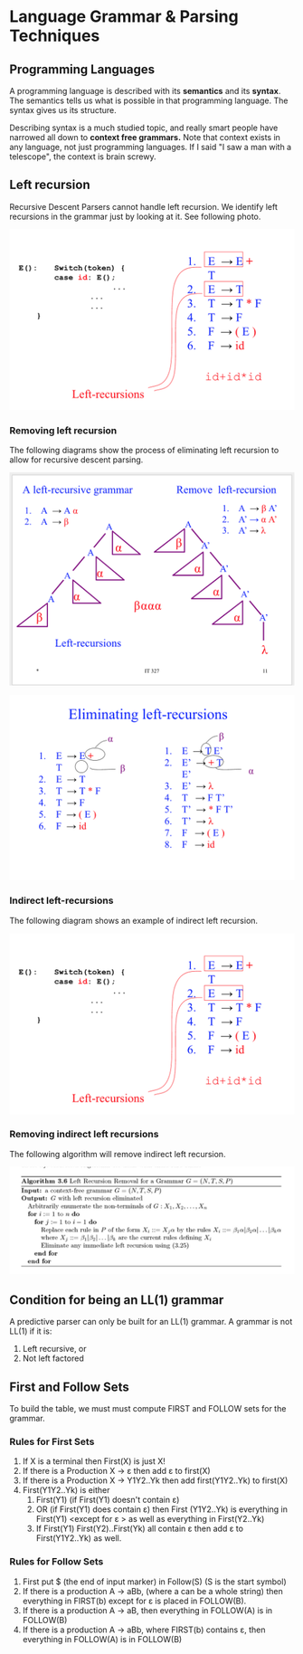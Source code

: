 # Language Grammar & Parsing Techniques

## Programming Languages
A programming language is described with its **semantics** and its **syntax**. The semantics tells us what is possible in that programming language. The syntax gives us its structure.

Describing syntax is a much studied topic, and really smart people have narrowed all down to **context free grammars.** Note that context exists in any language, not just programming languages. If I said "I saw a man with a telescope", the context is brain screwy.

## Left recursion

Recursive Descent Parsers cannot handle left recursion. We identify left recursions in the grammar just by looking at it. See following photo.

![Identifying Left Recursion](./img/gp_idleftrec.png)

### Removing left recursion

The following diagrams show the process of eliminating left recursion to allow for recursive descent parsing.

![Removing Left Recursion](./img/gp-rmleftrec.png)

![Removing Left Recursion](./img/gp-rmleftrec2.png)

### Indirect left-recursions

The following diagram shows an example of indirect left recursion.

![Identifying Indirect Left Recursion](./img/gp-idindirectrec.png)

### Removing indirect left recursions

The following algorithm will remove indirect left recursion.

![Removing Indirect Left Recursion](./img/gp-rmindirectrec.png)

##  Condition for being an LL(1) grammar

A predictive parser can only be built for an LL(1) grammar. A grammar is not
LL(1) if it is:

1. Left recursive, or
2. Not left factored

## First and Follow Sets

To build the table, we must must compute FIRST and FOLLOW sets for the grammar.

### Rules for First Sets

1. If X is a terminal then First(X) is just X!
2. If there is a Production X → ε then add ε to first(X)
3. If there is a Production X → Y1Y2..Yk then add first(Y1Y2..Yk) to first(X)
4. First(Y1Y2..Yk) is either
    1. First(Y1) (if First(Y1) doesn't contain ε)
    2. OR (if First(Y1) does contain ε) then First (Y1Y2..Yk) is everything in First(Y1) <except for ε > as well as everything in First(Y2..Yk)
    3. If First(Y1) First(Y2)..First(Yk) all contain ε then add ε to First(Y1Y2..Yk) as well.

### Rules for Follow Sets

1. First put $ (the end of input marker) in Follow(S) (S is the start symbol)
2. If there is a production A → aBb, (where a can be a whole string) then everything in FIRST(b) except for ε is placed in FOLLOW(B).
3. If there is a production A → aB, then everything in FOLLOW(A) is in FOLLOW(B)
4. If there is a production A → aBb, where FIRST(b) contains ε, then everything in FOLLOW(A) is in FOLLOW(B)
